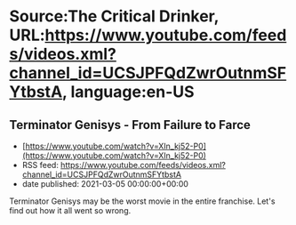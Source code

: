 # Source:The Critical Drinker, URL:https://www.youtube.com/feeds/videos.xml?channel_id=UCSJPFQdZwrOutnmSFYtbstA, language:en-US

## Terminator Genisys - From Failure to Farce
 - [https://www.youtube.com/watch?v=XIn_kj52-P0](https://www.youtube.com/watch?v=XIn_kj52-P0)
 - RSS feed: https://www.youtube.com/feeds/videos.xml?channel_id=UCSJPFQdZwrOutnmSFYtbstA
 - date published: 2021-03-05 00:00:00+00:00

Terminator Genisys may be the worst movie in the entire franchise. Let's find out how it all went so wrong.

